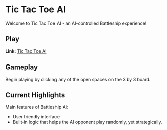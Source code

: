 # Tic Tac Toe AI

Welcome to Tic Tac Toe AI - an AI-controlled Battleship experience!

## Play

**Link:** [Tic Tac Toe AI](https://hannajiangg.github.io/tictactoeAI)

## Gameplay

Begin playing by clicking any of the open spaces on the 3 by 3 board.

## Current Highlights

Main features of Battleship Ai:

- User friendly interface
- Built-in logic that helps the AI opponent play randomly, yet strategically.
